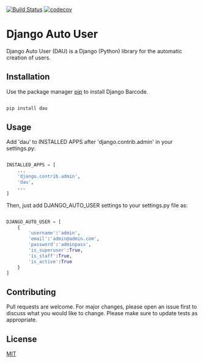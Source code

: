 
[![Build Status](https://travis-ci.org/AndreGuerra123/django_autouser.png)](https://travis-ci.org/AndreGuerra123/django_autouser)
[![codecov](https://codecov.io/gh/AndreGuerra123/django_autouser/branch/master/graph/badge.svg)](https://codecov.io/gh/AndreGuerra123/django_autouser)

# Django Auto User

Django Auto User (DAU) is a Django (Python) library for the automatic creation of users.

## Installation

Use the package manager [pip](https://pip.pypa.io/en/stable/) to install Django Barcode.

```bash

pip install dau

```

## Usage

Add 'dau' to INSTALLED APPS after 'django.contrib.admin' in your settings.py:


```python

INSTALLED_APPS = [
    ...
    'django.contrib.admin',
    'dau',
    ...
]

```

Then, just add DJANGO_AUTO_USER settings to your settings.py file as:

```python

DJANGO_AUTO_USER = [
    {
        'username':'admin',
        'email':'admin@admin.com',
        'password':'adminpass',
        'is_superuser':True,
        'is_staff':True,
        'is_active':True
    }
]

```

## Contributing
Pull requests are welcome. For major changes, please open an issue first to discuss what you would like to change.
Please make sure to update tests as appropriate.

## License
[MIT](https://choosealicense.com/licenses/mit/)
